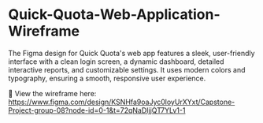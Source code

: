 # Quick-Quota-Web-Application-Wireframe
The Figma design for Quick Quota's web app features a sleek, user-friendly interface with a clean login screen, a dynamic dashboard, detailed interactive reports, and customizable settings. It uses modern colors and typography, ensuring a smooth, responsive user experience.

🔗 View the wireframe here: https://www.figma.com/design/KSNHfa9oaJyc0loyUrXYxt/Capstone-Project-group-08?node-id=0-1&t=72qNaDIjjQT7YLv1-1
